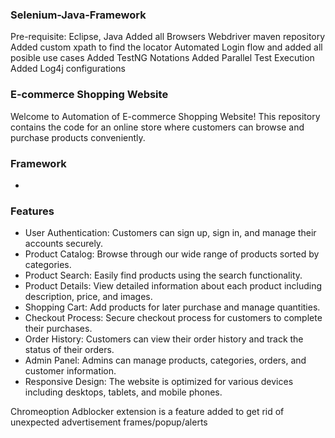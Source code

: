 ### **Selenium-Java-Framework**
Pre-requisite: Eclipse, Java
Added all Browsers Webdriver maven repository
Added custom xpath to find the locator
Automated Login flow and added all posible use cases
Added TestNG Notations
Added Parallel Test Execution
Added Log4j configurations

### **E-commerce Shopping Website**
Welcome to Automation of E-commerce Shopping Website! This repository contains the code for an online store where customers can browse and purchase products conveniently.
### Framework
* 
### Features
* User Authentication: Customers can sign up, sign in, and manage their accounts securely.
* Product Catalog: Browse through our wide range of products sorted by categories.
* Product Search: Easily find products using the search functionality.
* Product Details: View detailed information about each product including description, price, and images.
* Shopping Cart: Add products for later purchase and manage quantities.
* Checkout Process: Secure checkout process for customers to complete their purchases.
* Order History: Customers can view their order history and track the status of their orders.
* Admin Panel: Admins can manage products, categories, orders, and customer information.
* Responsive Design: The website is optimized for various devices including desktops, tablets, and mobile phones.

Chromeoption Adblocker extension is a feature added to get rid of unexpected advertisement frames/popup/alerts 

